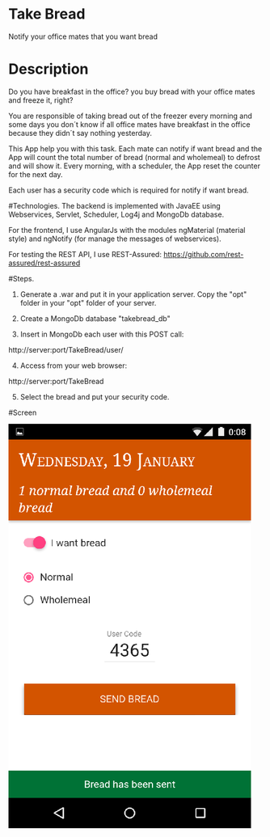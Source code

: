 # Take Bread
Notify your office mates that you want bread

# Description
Do you have breakfast in the office? you buy bread with your office mates and freeze it, right?

You are responsible of taking bread out of the freezer every morning and some days you don´t know if all office mates have breakfast in the office because they didn´t say nothing yesterday.

This App help you with this task. Each mate can notify if want bread and the App will count the total number of bread (normal and wholemeal) to defrost and will show it. Every morning, with a scheduler, the App reset the counter for the next day.

Each user has a security code which is required for notify if want bread.

#Technologies.
The backend is implemented with JavaEE using Webservices, Servlet, Scheduler, Log4j and MongoDb database.

For the frontend, I use AngularJs with the modules ngMaterial (material style) and ngNotify (for manage the messages of webservices).

For testing the REST API, I use REST-Assured: https://github.com/rest-assured/rest-assured

#Steps.
1. Generate a .war and put it in your application server. Copy the "opt" folder in your "opt" folder of your server.

2. Create a MongoDb database "takebread_db"

3. Insert in MongoDb each user with this POST call:

http://server:port/TakeBread/user/

4. Access from your web browser:

http://server:port/TakeBread

5. Select the bread and put your security code.

#Screen

![alt tag](https://github.com/josekron/TakeBread/blob/master/screenshot_takebread.png)
